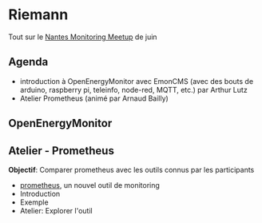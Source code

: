 # Riemann

Tout sur le [Nantes Monitoring Meetup](http://www.meetup.com/fr/Nantes-Monitoring/) de juin

## Agenda

* introduction à OpenEnergyMonitor avec EmonCMS (avec des  bouts de arduino, raspberry pi, teleinfo, node-red, MQTT, etc.) par Arthur Lutz
* Atelier Prometheus (animé par Arnaud Bailly)

## OpenEnergyMonitor

## Atelier - Prometheus

**Objectif**: Comparer prometheus avec les outils connus par les participants

* [prometheus](http://prometheus.io), un nouvel outil de monitoring
* Introduction
* Exemple
* Atelier: Explorer l'outil
